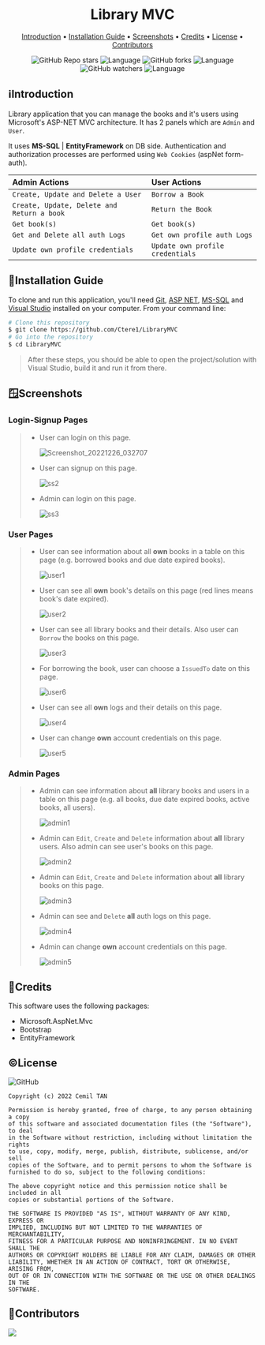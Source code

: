 <h1 align="center">
  Library MVC
  <br>
</h1>

<p align="center">
  <a href="#introduction">Introduction</a> •
  <a href="#installation-guide">Installation Guide</a> •
  <a href="#screenshots">Screenshots</a> •
  <a href="#credits">Credits</a> •
  <a href="#license">License</a> •
  <a href="#contributors">Contributors</a> 
</p>

<div align="center">

![GitHub Repo stars](https://img.shields.io/github/stars/Ctere1/LibraryMVC?style=social)
![Language](https://img.shields.io/badge/C%23-12.1%25-brightgreen)
![GitHub forks](https://img.shields.io/github/forks/Ctere1/LibraryMVC?style=social)
![Language](https://img.shields.io/badge/JavaScript-%2070.3%25-yellow)
![GitHub watchers](https://img.shields.io/github/watchers/Ctere1/LibraryMVC?style=social)
![Language](https://img.shields.io/badge/HTML%20-17.4%25-orange)

</div>

## ℹ️Introduction
Library application that you can manage the books and it's users using Microsoft's ASP-NET MVC architecture. It has 2 panels which are `Admin` and `User`. 

It uses **MS-SQL** | **EntityFramework** on DB side. Authentication and authorization processes are performed using `Web Cookies` (aspNet form-auth).

| Admin Actions                               | User Actions                       |                                     
| :----------------------------------------   | :-------------------------------   |        
| `Create, Update and Delete a User`          | `Borrow a Book`                    |         
| `Create, Update, Delete and Return a book`  | `Return the Book`                  |        
| `Get book(s)`                               | `Get book(s)`                      |        
| `Get and Delete all auth Logs`              | `Get own profile auth Logs`        |        
| `Update own profile credentials`            | `Update own profile credentials`   |        


## 📃Installation Guide

To clone and run this application, you'll need [Git](https://git-scm.com), [ASP NET](https://dotnet.microsoft.com/en-us/apps/aspnet), [MS-SQL](https://www.microsoft.com/en-us/sql-server/sql-server-downloads) and [Visual Studio](https://visualstudio.microsoft.com/downloads/) installed on your computer. From your command line:

```bash
# Clone this repository
$ git clone https://github.com/Ctere1/LibraryMVC
# Go into the repository
$ cd LibraryMVC
```
> After these steps,  you should be able to open the project/solution with Visual Studio, build it and run it from there.

## 🪟Screenshots
### **Login-Signup Pages**
> * User can login on this page.
>
>   ![Screenshot_20221226_032707](https://user-images.githubusercontent.com/62745858/209548931-5e1b52e7-7585-4937-bf5e-19db82124885.png)
>
> * User can signup on this page.
>
>   ![ss2](https://user-images.githubusercontent.com/62745858/208377244-46e82e5a-9d17-4f58-8a61-b11cc3b467ca.png)
>
> * Admin can login on this page.
>
>   ![ss3](https://user-images.githubusercontent.com/62745858/208377236-033cc98c-44d8-4b03-8e04-b100d8c8033e.png)

### **User Pages**
> * User can see information about all **own** books in a table on this page (e.g. borrowed books and due date expired books).
>
>   ![user1](https://user-images.githubusercontent.com/62745858/208377113-98f4e78f-d3f3-4987-9af1-9a4d4316cd84.png) 
>
> * User can see all **own** book's details on this page (red lines means book's date expired).
> 
>   ![user2](https://user-images.githubusercontent.com/62745858/208377114-de644782-29b1-477d-99f9-f3775211a394.png)
>
> * User can see all library books and their details. Also user can `Borrow` the books on this page.
> 
>   ![user3](https://user-images.githubusercontent.com/62745858/208377116-4211df21-221c-45f0-9287-0cd45ccf678d.png)
>
> * For borrowing the book, user can choose a `IssuedTo` date on this page.
> 
>   ![user6](https://user-images.githubusercontent.com/62745858/208377112-5144dcd0-3c48-42a3-b042-4d20eecd10c8.png)
>
> * User can see all **own** logs and their details on this page.
> 
>   ![user4](https://user-images.githubusercontent.com/62745858/208377104-9fd1cc11-156f-4ece-a068-358aefc2686f.png)
>
> * User can change **own** account credentials on this page. 
> 
>   ![user5](https://user-images.githubusercontent.com/62745858/208377109-43c0f13c-c14b-443d-85fc-b6a9d266dbcd.png)


### **Admin Pages**
> * Admin can see information about **all** library books and users in a table on this page (e.g. all books, due date expired books, active books, all users).
>
>   ![admin1](https://user-images.githubusercontent.com/62745858/208377186-d93b4b14-1393-4f35-8da6-fdf556577e65.png)
>
> * Admin can `Edit`, `Create` and `Delete` information about **all** library users. Also admin can see user's books on this page.
>
>   ![admin2](https://user-images.githubusercontent.com/62745858/208377188-80248c8c-e6bd-4e1f-8ef1-3bd9c5e9c79a.png)
>
> * Admin can `Edit`, `Create` and `Delete` information about **all** library books on this page.
>
>   ![admin3](https://user-images.githubusercontent.com/62745858/208377192-8f489250-31be-47c3-afff-4c7e34d8ab8c.png)
>
> * Admin can see and `Delete` **all** auth logs on this page.
>
>   ![admin4](https://user-images.githubusercontent.com/62745858/208377195-c88763c9-b453-4bab-9c05-3466041d06a4.png)
>
> * Admin can change **own** account credentials on this page. 
>
>   ![admin5](https://user-images.githubusercontent.com/62745858/208377180-35838f01-010a-44fe-9b47-b036f57f5d46.png)


## 📝Credits

This software uses the following packages:

- Microsoft.AspNet.Mvc
- Bootstrap
- EntityFramework

## ©License
![GitHub](https://img.shields.io/github/license/Ctere1/LibraryMVC)

```
Copyright (c) 2022 Cemil TAN

Permission is hereby granted, free of charge, to any person obtaining a copy
of this software and associated documentation files (the "Software"), to deal
in the Software without restriction, including without limitation the rights
to use, copy, modify, merge, publish, distribute, sublicense, and/or sell
copies of the Software, and to permit persons to whom the Software is
furnished to do so, subject to the following conditions:

The above copyright notice and this permission notice shall be included in all
copies or substantial portions of the Software.

THE SOFTWARE IS PROVIDED "AS IS", WITHOUT WARRANTY OF ANY KIND, EXPRESS OR
IMPLIED, INCLUDING BUT NOT LIMITED TO THE WARRANTIES OF MERCHANTABILITY,
FITNESS FOR A PARTICULAR PURPOSE AND NONINFRINGEMENT. IN NO EVENT SHALL THE
AUTHORS OR COPYRIGHT HOLDERS BE LIABLE FOR ANY CLAIM, DAMAGES OR OTHER
LIABILITY, WHETHER IN AN ACTION OF CONTRACT, TORT OR OTHERWISE, ARISING FROM,
OUT OF OR IN CONNECTION WITH THE SOFTWARE OR THE USE OR OTHER DEALINGS IN THE
SOFTWARE.
```

## 📌Contributors

<a href="https://github.com/Ctere1/">
  <img src="https://contrib.rocks/image?repo=Ctere1/Ctere1" />
</a>
